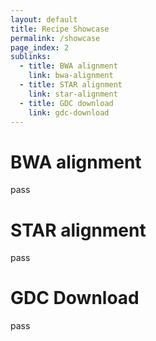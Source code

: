 ```yaml
---
layout: default
title: Recipe Showcase
permalink: /showcase
page_index: 2
sublinks:
  - title: BWA alignment
    link: bwa-alignment
  - title: STAR alignment
    link: star-alignment
  - title: GDC download
    link: gdc-download
---
```


# BWA alignment

pass

# STAR alignment

pass

# GDC Download

pass
